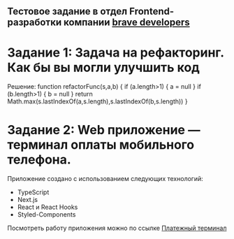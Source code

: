 
## Тестовое задание в отдел Frontend-разработки компании [brave developers](https://bravedevelopers.com/)

# Задание 1: Задача на рефакторинг. Как бы вы могли улучшить код

Решение: function refactorFunc(s,a,b) {
            if (a.length>1) { a = null }
            if (b.length>1) { b = null }
            return  Math.max(s.lastIndexOf(a,s.length),s.lastIndexOf(b,s.length))
         }

# Задание 2: Web приложение — терминал оплаты мобильного телефона.

Приложение создано с использованием следующих технологий:
- TypeScript
- Next.js
- React и React Hooks
- Styled-Components

Посмотреть работу приложения можно по ссылке [Платежный терминал](https://payment-terminal-brave.vercel.app/)
